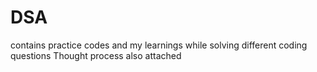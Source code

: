# DSA
contains practice codes and my learnings while solving different coding questions
Thought process also attached
